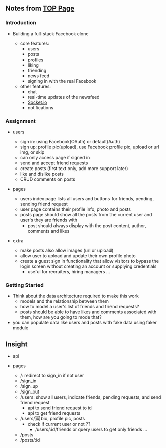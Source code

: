 ## Notes from [TOP Page](https://www.theodinproject.com/lessons/nodejs-odin-book)

### Introduction

- Building a full-stack Facebook clone

  - core features:
    - users
    - posts
    - profiles
    - liking
    - friending
    - news feed
    - signing in with the real Facebook
  - other features:
    - chat
    - real-time updates of the newsfeed
    - [Socket.io](https://socket.io)
    - notifications

### Assignment

- users

  - sign in: using Facebook(OAuth) or default(Auth)
  - sign up: profile pic(upload), use Facebook profile pic, upload or url img, or skip
  - can only access page if signed in
  - send and accept friend requests
  - create posts (first text only, add more support later)
  - like and dislike posts
  - CRUD comments on posts

- pages

  - users index page lists all users and buttons for friends, pending, sending friend request
  - user page contains their profile info, photo and posts
  - posts page should show all the posts from the current user and user's they are friends with
    - post should always display with the post content, author, comments and likes

- extra

  - make posts also allow images (url or upload)
  - allow user to upload and update their own profile photo
  - create a guest sign in functionality that allow visitors to bypass the login screen without creating an account or supplying credentials
    - useful for recruiters, hiring managers ...

### Getting Started

- Think about the data architecture required to make this work
  - models and the relationship between them
  - how to model a user's list of friends and friend requests?
  - posts should be able to have likes and comments associated with them, how are you going to mode that?
- you can populate data like users and posts with fake data using faker module

## Insight

- api

- pages
  - /: redirect to sign_in if not user
  - /sign_in
  - /sign_up
  - /sign_out
  - /users: show all users, indicate friends, pending requests, and send friend request
    - api to send friend request to id
    - api to get friend requests
  - /users/:id: bio, profile pic, posts
    - check if current user or not ??
      - /users/:id/friends or query users to get only friends ...
  - /posts
  - /posts/:id
